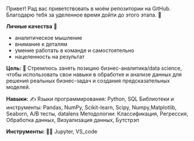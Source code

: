 Привет! Рад вас приветствовать в моём репозитории на GitHub. Благодарю тебя за уделенное время дойти до этого этапа. :wave:

**Личные качества** :hugs:
- аналитическое мышление
- внимание к деталям
- умение работать в команде и самостоятельно
- нацеленность на результат

**Цель:**  :dart:
Стремлюсь занять позицию бизнес-аналитика/data science, чтобы использовать свои навыки в обработке и анализе данных для решения реальных бизнес-задач и создания предсказательных моделей.

**Навыки:** :writing_hand:
Языки программирования: Python, SQL
Библиотеки и инструменты: Pandas, NumPy, Scikit-learn, Scipy, Numpy,Matplotlib, Seaborn, A/B тесты, datalens
Методологии: Классификация, Регрессия, Обработка данных, Визуализация данных, Бутстрэп

**Инструменты:** :man_technologist:
Jupyter, VS_code
